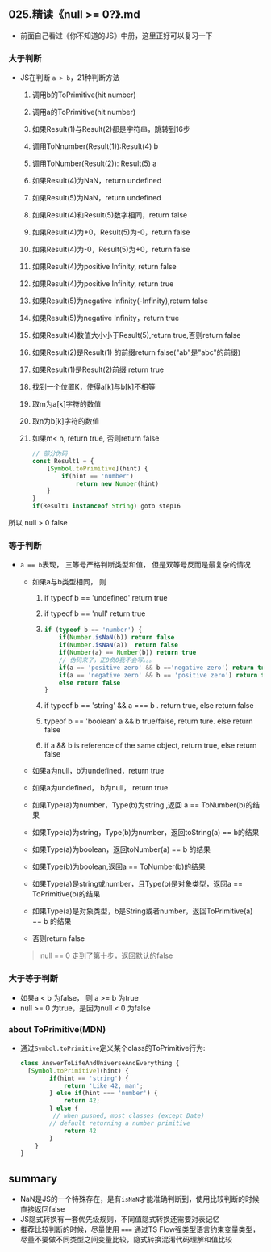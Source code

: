 ## 025.精读《null >= 0?》.md

- 前面自己看过《你不知道的JS》中册，这里正好可以复习一下

### 大于判断

- JS在判断 `a > b`，21种判断方法

  1. 调用b的ToPrimitive(hit number)

  2. 调用a的ToPrimitive(hit number)

  3. 如果Result(1)与Result(2)都是字符串，跳转到16步

  4. 调用ToNnumber(Result(1)):Result(4) b

  5. 调用ToNumber(Result(2)): Result(5) a

  6. 如果Result(4)为NaN，return undefined

  7. 如果Result(5)为NaN，return undefined

  8. 如果Result(4)和Result(5)数字相同，return false

  9. 如果Result(4)为+0，Result(5)为-0，return false

  10. 如果Result(4)为-0，Result(5)为+0，return false

  11. 如果Result(4)为positive Infinity, return false

  12. 如果Result(4)为positive Infinity, return true

  13. 如果Result(5)为negative Infinity(-Infinity),return false

  14. 如果Result(5)为negative Infinity，return  true

  15. 如果Result(4)数值大小小于Result(5),return true,否则return false

  16. 如果Result(2)是Result(1) 的前缀return false("ab"是"abc"的前缀)

  17. 如果Result(1)是Result(2)前缀 return true

  18. 找到一个位置K，使得a[k]与b[k]不相等

  19. 取m为a[k]字符的数值

  20. 取n为b[k]字符的数值

  21. 如果m< n, return true, 否则return false

      ```js
      // 部分伪码
      const Result1 = {
          [Symbol.toPrimitive](hint) {
              if(hint == 'number')
                  return new Number(hint)
          }
      }
      if(Result1 instanceof String) goto step16
      
      ```

      

所以 null > 0 false



### 等于判断

- `a == b`表现， 三等号严格判断类型和值， 但是双等号反而是最复杂的情况

  - 如果a与b类型相同， 则

    1. if typeof b == 'undefined' return true

    2. if typeof b == 'null' return true

    3. ```js
       if (typeof b == 'number') {
           if(Number.isNaN(b)) return false
           if(Number.isNaN(a))  return false
           if(Number(a) == Number(b)) return true
           // 伪码来了，正0负0我不会写。。。
           if(a == 'positive zero' && b =='negative zero') return true
           if(a == 'negative zero' && b == 'positive zero') return false
           else return false
       }
       ```

    4. if typeof b == 'string' && a === b . return true, else return false

    5. typeof b == 'boolean' a && b true/false, return ture. else return false

    6. if a && b is reference of the same object, return true, else return false

  - 如果a为null，b为undefined，return true

  - 如果a为undefined， b为null， return true

  - 如果Type(a)为number，Type(b)为string ,返回 a == ToNumber(b)的结果

  - 如果Type(a)为string，Type(b)为number，返回toString(a) == b的结果

  - 如果Type(a)为boolean，返回toNumber(a) == b 的结果

  - 如果Type(b)为boolean,返回a == ToNumber(b)的结果

  - 如果Type(a)是string或number，且Type(b)是对象类型，返回a == ToPrimitive(b)的结果

  - 如果Type(a)是对象类型，b是String或者number，返回ToPrimitive(a) == b 的结果

  - 否则return false

  > null == 0 走到了第十步，返回默认的false



### 大于等于判断

- 如果a < b 为false， 则 a >= b 为true
- null >= 0 为true，是因为null < 0 为false



### about ToPrimitive(MDN)

- 通过`Symbol.toPrimitive`定义某个class的ToPrimitive行为:

  ```js
  class AnswerToLifeAndUniverseAndEverything {
  	[Symbol.toPrimitive](hint) {
          if(hint == 'string') {
              return 'Like 42, man';
          } else if(hint === 'number') {
              return 42;
          } else {
           // when pushed, most classes (except Date)
          // default returning a number primitive
              return 42
          }
      }
  }
  ```

  

## summary

- NaN是JS的一个特殊存在，是有`isNaN`才能准确判断到，使用比较判断的时候直接返回false
- JS隐式转换有一套优先级规则，不同值隐式转换还需要对表记忆
- 推荐比较判断的时候，尽量使用 `===` 通过TS Flow强类型语言约束变量类型，尽量不要做不同类型之间变量比较，隐式转换混淆代码理解和值比较